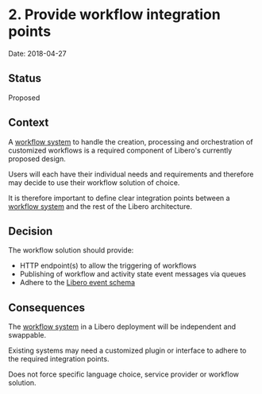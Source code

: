 # 2. Provide workflow integration points

Date: 2018-04-27

## Status

Proposed

## Context

A [workflow system](https://en.wikipedia.org/wiki/Workflow_management_system) to handle the creation, 
processing and orchestration of customized workflows is a required component of Libero's currently proposed design.

Users will each have their individual needs and requirements and therefore may decide to use their 
workflow solution of choice. 

It is therefore important to define clear integration points between a [workflow system](https://en.wikipedia.org/wiki/Workflow_management_system) 
and the rest of the Libero architecture.

## Decision

The workflow solution should provide:

- HTTP endpoint(s) to allow the triggering of workflows
- Publishing of workflow and activity state event messages via queues
- Adhere to the [Libero event schema](https://github.com/libero/walking-skeleton/blob/master/events/schema.md)

## Consequences

The [workflow system](https://en.wikipedia.org/wiki/Workflow_management_system) in a Libero deployment will 
be independent and swappable.

Existing systems may need a customized plugin or interface to adhere to the required integration points.

Does not force specific language choice, service provider or workflow solution.
